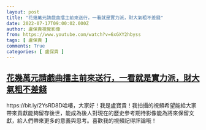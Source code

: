 ```yaml
---
layout: post
title: "花幾萬元請戲曲擂主前來送行，一看就是實力派，財大氣粗不差錢"
date: 2022-07-17T09:00:02.000Z
author: 盧保貴視覺影像
from: https://www.youtube.com/watch?v=6xGXY2hbyss
tags: [ 盧保貴 ]
comments: True
categories: [ 盧保貴 ]
---
```

<!--1658048402000-->
[花幾萬元請戲曲擂主前來送行，一看就是實力派，財大氣粗不差錢](https://www.youtube.com/watch?v=6xGXY2hbyss)
------

<div>
https://bit.ly/2YsRD8D哈嘍，大家好！我是盧寶貴！我拍攝的視頻希望能給大家帶來貢獻能夠留存後世，能成為後人對現在的歷史參考期待影像能為將來保留文獻，給人們帶來更多的意義與思考。喜歡我的視頻記得評論哦！
</div>
